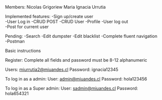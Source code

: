 Members: Nicolas Grigoriew Maria Ignacia Urrutia

Implemented features: 
-Sign up/create user  
-User Log in 
-CRUD POST
-CRUD User 
-Profile 
-User log out  
-Post for current user

Pending: 
-Search 
-Edit dumpster 
-Edit blacklist 
-Complete fluent navigation 
-Postman

Basic instructions

Register: Complete all fields and password must be 8-12 alphanumeric

Users: miurrutia2@miuandes.cl Password: ignacia12345

To log in as a admin: User: admin@miuandes.cl   Password: hola123456

To log in as a Super admin: User: sadmin@miuandes.cl   Password: hola654321


